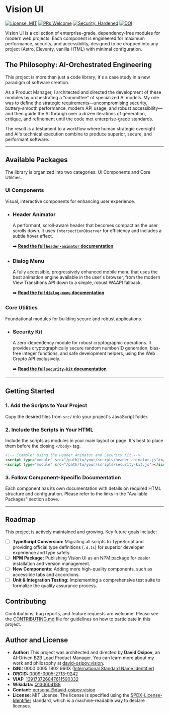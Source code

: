 # Vision UI

[![License: MIT](https://img.shields.io/badge/License-MIT-yellow.svg)](https://opensource.org/licenses/MIT)
[![PRs Welcome](https://img.shields.io/badge/PRs-welcome-brightgreen.svg)](CONTRIBUTING.md)
[![Security: Hardened](https://img.shields.io/badge/Security-Hardened-brightgreen)](./docs/03-security-kit.md)
[![DOI](https://zenodo.org/badge/1032156503.svg)](https://doi.org/10.5281/zenodo.16741212)

Vision UI is a collection of enterprise-grade, dependency-free modules for modern web projects. Each component is engineered for maximum performance, security, and accessibility, designed to be dropped into any project (Astro, Eleventy, vanilla HTML) with minimal configuration.

## The Philosophy: AI-Orchestrated Engineering

This project is more than just a code library; it's a case study in a new paradigm of software creation.

As a Product Manager, I architected and directed the development of these modules by orchestrating a "committee" of specialized AI models. My role was to define the strategic requirements—uncompromising security, buttery-smooth performance, modern API usage, and robust accessibility—and then guide the AI through over a dozen iterations of generation, critique, and refinement until the code met enterprise-grade standards.

The result is a testament to a workflow where human strategic oversight and AI's technical execution combine to produce superior, secure, and performant software.

---

## Available Packages

The library is organized into two categories: UI Components and Core Utilities.

### UI Components

Visual, interactive components for enhancing user experience.

*   ### Header Animator
    A performant, scroll-aware header that becomes compact as the user scrolls down. It uses `IntersectionObserver` for efficiency and includes a subtle hover effect.

    ➡️ **[Read the full `header-animator` documentation](./docs/header-animator.md)**

*   ### Dialog Menu
    A fully accessible, progressively enhanced mobile menu that uses the best animation engine available in the user's browser, from the modern View Transitions API down to a simple, robust WAAPI fallback.

    ➡️ **[Read the full `dialog-menu` documentation](./docs/mobile-dialog-menu.md)**

### Core Utilities

Foundational modules for building secure and robust applications.

*   ### Security Kit
    A zero-dependency module for robust cryptographic operations. It provides cryptographically secure random number/ID generation, bias-free integer functions, and safe development helpers, using the Web Crypto API exclusively.

    ➡️ **[Read the full `security-kit` documentation](./docs/security-kit.md)**

---

## Getting Started

### 1. Add the Scripts to Your Project

Copy the desired files from `src/` into your project's JavaScript folder.

### 2. Include the Scripts in Your HTML

Include the scripts as modules in your main layout or page. It's best to place them before the closing `</body>` tag.

```html
<!-- Example: Using the Header Animator and Security Kit -->
<script type="module" src="/path/to/your/scripts/header-animator.js"></script>
<script type="module" src="/path/to/your/scripts/security-kit.js"></script>
```

### 3. Follow Component-Specific Documentation

Each component has its own documentation with details on required HTML structure and configuration. Please refer to the links in the "Available Packages" section above.

---

## Roadmap

This project is actively maintained and growing. Key future goals include:

-   [ ] **TypeScript Conversion:** Migrating all scripts to TypeScript and providing official type definitions (`.d.ts`) for superior developer experience and type safety.
-   [ ] **NPM Package:** Publishing Vision UI as an NPM package for easier installation and version management.
-   [ ] **New Components:** Adding more high-quality components, such as accessible tabs and accordions.
-   [ ] **Unit & Integration Testing:** Implementing a comprehensive test suite to formalize the quality assurance process.

## Contributing

Contributions, bug reports, and feature requests are welcome! Please see the [CONTRIBUTING.md](CONTRIBUTING.md) file for guidelines on how to participate in this project.

## Author and License

*   **Author:** This project was architected and directed by **David Osipov**, an AI-Driven B2B Lead Product Manager. You can learn more about my work and philosophy at [david-osipov.vision](https://david-osipov.vision).
*   **ISNI:** 0000 0005 1802 960X ([International Standard Name Identifier](https://isni.org/isni/000000051802960X))
*   **ORCID:** [0009-0005-2713-9242](https://orcid.org/0009-0005-2713-9242)
*   **VIAF:** [139173726847611590332](https://viaf.org/viaf/139173726847611590332/)
*   **Wikidata:** [Q130604188](https://www.wikidata.org/wiki/Q130604188)
*   **Contact:** <personal@david-osipov.vision>
*   **License:** MIT License. The license is specified using the [SPDX-License-Identifier](https://spdx.org/licenses/) standard, which is a machine-readable way to declare licenses.

